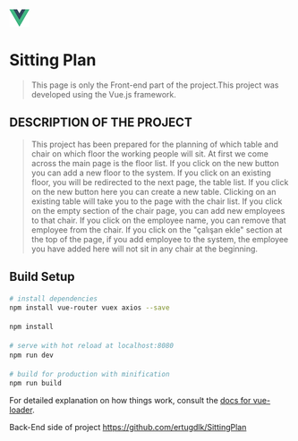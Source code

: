 ![alt text](https://github.com/mrtdmrmrt/VueJs-SittingPlan/blob/master/src/image/vue.png "Logo Vue.js")
# Sitting Plan

> This page is only the Front-end part of the project.This project was developed using the Vue.js framework.

## DESCRIPTION OF THE PROJECT

> This project has been prepared for the planning of which table and chair on which floor the working people will sit.
> At first we come across the main page is the floor list. 
> If you click on the new button you can add a new floor to the system. If you click on an existing floor, you will be redirected to the next page, the table list.
> If you click on the new button here you can create a new table. 
> Clicking on an existing table will take you to the page with the chair list.
> If you click on the empty section of the chair page, you can add new employees to that chair. 
> If you click on the employee name, you can remove that employee from the chair.
> If you click on the "çalışan ekle" section at the top of the page, if you add employee to the system, the employee you have added here will not sit in any chair at the beginning.

## Build Setup

``` bash
# install dependencies
npm install vue-router vuex axios --save

npm install

# serve with hot reload at localhost:8080
npm run dev

# build for production with minification
npm run build
```

For detailed explanation on how things work, consult the [docs for vue-loader](http://vuejs.github.io/vue-loader).

Back-End side of project https://github.com/ertugdlk/SittingPlan
